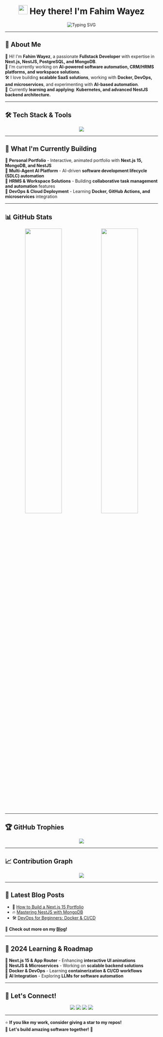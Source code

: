 <h1 align="center"> 
  <img src="https://media.giphy.com/media/hvRJCLFzcasrR4ia7z/giphy.gif" width="30"> 
  Hey there! I'm Fahim Wayez 
</h1>

<p align="center">
  <img src="https://readme-typing-svg.herokuapp.com?font=Fira+Code&weight=600&size=23&pause=1000&color=0E9FDC&center=true&vCenter=true&width=650&height=45&lines=Fullstack+Developer+%7C+Technical+Project+Manager;MERN+Stack+%7C+Next.js+%7C+NestJS+%7C+PostgreSQL;Learning+Docker+%7C+Microservices+%7C+AI-Integration;Passionate+About+Building+Intelligent+Software!" alt="Typing SVG">
</p>

---

## 🚀 About Me
👋 Hi! I'm **Fahim Wayez**, a passionate **Fullstack Developer** with expertise in **Next.js, NestJS, PostgreSQL, and MongoDB**.  
🚀 I'm currently working on **AI-powered software automation, CRM/HRMS platforms, and workspace solutions**.  
🛠️ I love building **scalable SaaS solutions**, working with **Docker, DevOps, and microservices**, and experimenting with **AI-based automation**.  
🌱 Currently **learning and applying**: **Kubernetes, and advanced NestJS backend architecture.**  

---

## 🛠 Tech Stack & Tools 
<p align="center">
  <img src="https://skillicons.dev/icons?i=nextjs,nestjs,react,nodejs,express,javascript,typescript,python,php,java,c,cpp,cSharp,django,html,css,tailwind,bootstrap,angular,mysql,nosql,mssql,postgres,mongodb,leveldb,sqlite,git,vercel,postman,metamask" />
</p>

---

## 📌 What I'm Currently Building 
📍 **Personal Portfolio** - Interactive, animated portfolio with **Next.js 15, MongoDB, and NestJS**  
📍 **Multi-Agent AI Platform** - AI-driven **software development lifecycle (SDLC) automation**  
📍 **HRMS & Workspace Solutions** - Building **collaborative task management and automation** features  
📍 **DevOps & Cloud Deployment** - Learning **Docker, GitHub Actions, and microservices** integration  

---

## 📊 GitHub Stats  
<p align="center">
  <img src="https://github-readme-stats.vercel.app/api?username=FahimWayez&show_icons=true&theme=tokyonight&count_private=true" width="49%" />
  <img src="https://github-readme-streak-stats.herokuapp.com/?user=FahimWayez&theme=tokyonight" width="49%" />
</p>

---

## 🏆 GitHub Trophies
<p align="center">
  <img src="https://github-profile-trophy.vercel.app/?username=FahimWayez&theme=tokyonight&no-frame=false&no-bg=false&margin-w=15&margin-h=15" />
</p>

---

## 📈 Contribution Graph
<p align="center">
  <img src="https://github-readme-activity-graph.vercel.app/graph?username=FahimWayez&theme=tokyo-night" />
</p>

---

## 📝 Latest Blog Posts
<!-- BLOG-POST-LIST:START -->
- 🚀 [How to Build a Next.js 15 Portfolio](https://yourblog.com)
- 🔥 [Mastering NestJS with MongoDB](https://yourblog.com)
- 🛠️ [DevOps for Beginners: Docker & CI/CD](https://yourblog.com)
<!-- BLOG-POST-LIST:END -->

📢 **Check out more on my [Blog](https://yourblog.com)!**  

---

## 🎯 2024 Learning & Roadmap  
🔹 **Next.js 15 & App Router** - Enhancing **interactive UI animations**  
🔹 **NestJS & Microservices** - Working on **scalable backend solutions**  
🔹 **Docker & DevOps** - Learning **containerization & CI/CD workflows**  
🔹 **AI Integration** - Exploring **LLMs for software automation**  

---

## 🤝 Let's Connect!
<p align="center">
  <a href="https://github.com/FahimWayez"><img src="https://img.shields.io/badge/GitHub-181717?style=for-the-badge&logo=github&logoColor=white" /></a>
  <a href="https://www.linkedin.com/in/fahimwayez"><img src="https://img.shields.io/badge/LinkedIn-0077B5?style=for-the-badge&logo=linkedin&logoColor=white" /></a>
  <a href="https://twitter.com/FahimWayez"><img src="https://img.shields.io/badge/Twitter-1DA1F2?style=for-the-badge&logo=twitter&logoColor=white" /></a>
  <a href="mailto:fahimwayez@gmail.com"><img src="https://img.shields.io/badge/Email-D14836?style=for-the-badge&logo=gmail&logoColor=white" /></a>
</p>

---

⭐ **If you like my work, consider giving a star to my repos!**  
🚀 **Let's build amazing software together!** 🚀
